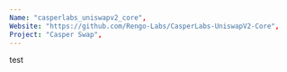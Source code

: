 ```yaml
---
Name: "casperlabs_uniswapv2_core",
Website: "https://github.com/Rengo-Labs/CasperLabs-UniswapV2-Core",
Project: "Casper Swap",
---
```

<!--lang:en--> 
test
<!--lang:es--] 
test
<!--lang:de--] 
test
<!--lang:fr--] 
test
<!--lang:pl--] 
test
<!--lang:uk--] 
test
[!--lang:*-->  
